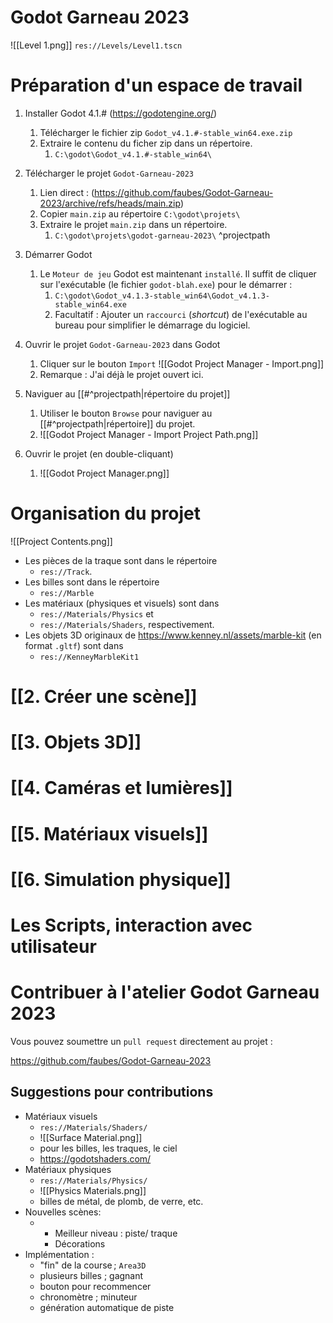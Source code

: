 Godot Garneau 2023
=====
![[Level 1.png]]
`res://Levels/Level1.tscn`

Préparation d'un espace de travail
====
1. Installer Godot 4.1.# (https://godotengine.org/)
	1. Télécharger le fichier zip `Godot_v4.1.#-stable_win64.exe.zip`
	2. Extraire le contenu du ficher zip dans un répertoire.
		1. `C:\godot\Godot_v4.1.#-stable_win64\`

2. Télécharger le projet `Godot-Garneau-2023`
	1. Lien direct : (https://github.com/faubes/Godot-Garneau-2023/archive/refs/heads/main.zip)
	2. Copier `main.zip` au répertoire `C:\godot\projets\`
	3. Extraire le projet `main.zip` dans un répertoire.
		1. `C:\godot\projets\godot-garneau-2023\` ^projectpath

3. Démarrer Godot
	1. Le `Moteur de jeu` Godot est maintenant `installé`. Il suffit de cliquer sur l'exécutable (le fichier `godot-blah.exe`) pour le démarrer :
		1. `C:\godot\Godot_v4.1.3-stable_win64\Godot_v4.1.3-stable_win64.exe`
		2. Facultatif : Ajouter un `raccourci` (_shortcut_) de l'exécutable au bureau pour simplifier le démarrage du logiciel.

4. Ouvrir le projet `Godot-Garneau-2023` dans Godot
	1. Cliquer sur le bouton `Import` ![[Godot Project Manager - Import.png]]
	2. Remarque : J'ai déjà le projet ouvert ici.
5. Naviguer au [[#^projectpath|répertoire du projet]]
	1. Utiliser le bouton `Browse` pour naviguer au [[#^projectpath|répertoire]] du projet.
	2. ![[Godot Project Manager - Import Project Path.png]]
6. Ouvrir le projet (en double-cliquant) 
	1. ![[Godot Project Manager.png]]


Organisation du projet
========
![[Project Contents.png]]

- Les pièces de la traque sont dans le répertoire 
	- `res://Track`.  
- Les billes sont dans le répertoire 
	- `res://Marble`
- Les matériaux (physiques et visuels) sont dans 
	- `res://Materials/Physics` et 
	- `res://Materials/Shaders`, respectivement.
- Les objets 3D originaux de https://www.kenney.nl/assets/marble-kit (en format `.gltf`) sont dans 
	- `res://KenneyMarbleKit1`

[[2. Créer une scène]]
========

[[3. Objets 3D]]
==========

[[4. Caméras et lumières]]
==========

[[5. Matériaux visuels]]
===========

[[6. Simulation physique]]
===========

Les Scripts, interaction avec utilisateur
===========


Contribuer à l'atelier Godot Garneau 2023
===========

Vous pouvez soumettre un `pull request` directement au projet :

https://github.com/faubes/Godot-Garneau-2023

Suggestions pour contributions
------------------

- Matériaux visuels
	- `res://Materials/Shaders/` 
	- ![[Surface Material.png]]
	- pour les billes, les traques, le ciel
	- https://godotshaders.com/
- Matériaux physiques 
	- `res://Materials/Physics/`
	- ![[Physics Materials.png]]
	- billes de métal, de plomb, de verre, etc.
- Nouvelles scènes:
	- 	- Meilleur niveau : piste/ traque
		- Décorations
- Implémentation :
	- "fin" de la course ; `Area3D`
	- plusieurs billes ; gagnant
	- bouton pour recommencer
	- chronomètre ; minuteur
	- génération automatique de piste